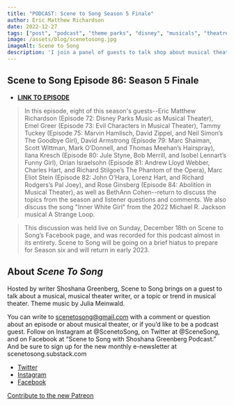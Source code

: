 ```yaml
---
title: "PODCAST: Scene to Song Season 5 Finale"
author: Eric Matthew Richardson
date: 2022-12-27
tags: ["post", "podcast", "theme parks", "disney", "musicals", "theatre"]
image: /assets/blog/scenetosong.jpg
imageAlt: Scene to Song
description: 'I join a panel of guests to talk shop about musical theatre, as well as the song "Inner White Girl" from A Strange Loop.'
---
```


## Scene to Song Episode 86: Season 5 Finale


- **[LINK TO EPISODE](https://scenetosong.podbean.com/e/scene-to-song-episode-86-season-5-finale/)**

>In this episode, eight of this season's guests--Eric Matthew Richardson (Episode 72: Disney Parks Music as Musical Theater), Emel Greer (Episode 73: Evil Characters in Musical Theater), Tammy Tuckey (Episode 75: Marvin Hamlisch, David Zippel, and Neil Simon’s The Goodbye Girl), David Armstrong (Episode 79: Marc Shaiman, Scott Wittman, Mark O’Donnell, and Thomas Meehan’s Hairspray), Ilana Kresch (Episode 80: Jule Styne, Bob Merrill, and Isobel Lennart’s Funny Girl), Orian Israelsohn (Episode 81: Andrew Lloyd Webber, Charles Hart, and Richard Stilgoe’s The Phantom of the Opera), Marc Eliot Stein (Episode 82: John O’Hara, Lorenz Hart, and Richard Rodgers’s Pal Joey), and Rose Ginsberg (Episode 84: Abolition in Musical Theater), as well as BethAnn Cohen--return to discuss the topics from the season and listener questions and comments. We also discuss the song "Inner White Girl" from the 2022 Michael R. Jackson musical A Strange Loop.

>This discussion was held live on Sunday, December 18th on Scene to Song’s Facebook page, and was recorded for this podcast almost in its entirety. Scene to Song will be going on a brief hiatus to prepare for Season six and will return in early 2023. 

## About *Scene To Song*

Hosted by writer Shoshana Greenberg, Scene to Song brings on a guest to talk about a musical, musical theater writer, or a topic or trend in musical theater. Theme music by Julia Meinwald.

You can write to scenetosong@gmail.com with a comment or question about an episode or about musical theater, or if you’d like to be a podcast guest. Follow on Instagram at @ScenetoSong, on Twitter at @SceneSong, and on Facebook at “Scene to Song with Shoshana Greenberg Podcast.” And be sure to sign up for the new monthly e-newsletter at scenetosong.substack.com

* [Twitter](https://twitter.com/scenesong?lang=en)
* [Instagram](https://www.instagram.com/scenetosong/)
* [Facebook](https://www.facebook.com/scenetosong)

[Contribute to the new Patreon](https://www.patreon.com/user?u=70110804&utm_medium=clipboard_copy&utm_source=copyLink&utm_campaign=creatorshare_creator)

